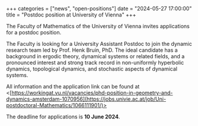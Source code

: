 +++
categories = ["news", "open-positions"]
date = "2024-05-27 17:00:00"
title = "Postdoc position at University of Vienna"
+++

The Faculty of Mathematics of the University of Vienna invites applications for a postdoc position. 

The Faculty is looking for a University Assistant Postdoc to join the dynamic research team led by Prof. Henk Bruin, PhD. 
The ideal candidate has a background in ergodic theory, dynamical systems or related fields, and a pronounced interest and strong track record 
in non-uniformly hyperbolic dynamics, topological dynamics, and stochastic aspects of dynamical systems.

All information and the application link can be found at <[https://workingat.vu.nl/vacancies/phd-position-in-geometry-and-dynamics-amsterdam-1070956](https://jobs.univie.ac.at/job/Uni-postdoctoral-Mathematics/1066111901/)>

The deadline for applications is **10 June 2024**.
